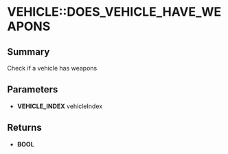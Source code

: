 # VEHICLE::DOES_VEHICLE_HAVE_WEAPONS

## Summary
Check if a vehicle has weapons

## Parameters
* **VEHICLE_INDEX** vehicleIndex

## Returns
* **BOOL**